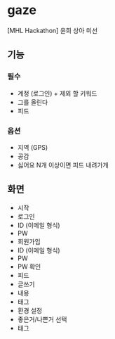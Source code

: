 # gaze
[MHL Hackathon] 윤희 상아 미선

## 기능

### 필수

- 계정 (로그인) + 제외 할 키워드
- 그를 올린다
- 피드

### 옵션

- 지역 (GPS)
- 공감
- 싫어요 N개 이상이면 피드 내려가게



## 화면

- 시작
- 로그인
- ID (이메일 형식)
- PW
- 회원가입
- ID (이메일 형식)
- PW
- PW 확인
- 피드
- 글쓰기
- 내용
- 태그
- 환경 설정
- 좋은거/나쁜거 선택
- 태그
